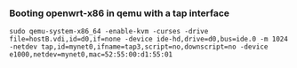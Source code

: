 ### Booting openwrt-x86 in qemu with a tap interface
```shell
sudo qemu-system-x86_64 -enable-kvm -curses -drive file=hostB.vdi,id=d0,if=none -device ide-hd,drive=d0,bus=ide.0 -m 1024 -netdev tap,id=mynet0,ifname=tap3,script=no,downscript=no -device e1000,netdev=mynet0,mac=52:55:00:d1:55:01
```
